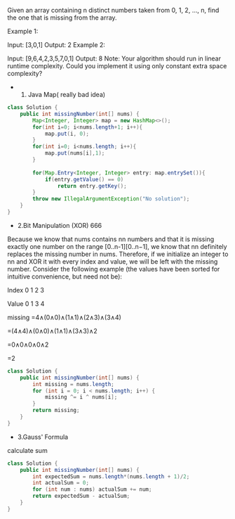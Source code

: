 Given an array containing n distinct numbers taken from 0, 1, 2, ..., n, find the one that is missing from the array.

Example 1:

Input: [3,0,1]
Output: 2
Example 2:

Input: [9,6,4,2,3,5,7,0,1]
Output: 8
Note:
Your algorithm should run in linear runtime complexity. Could you implement it using only constant extra space complexity?


* 1. Java Map( really bad idea)
```java
class Solution {
    public int missingNumber(int[] nums) {
        Map<Integer, Integer> map = new HashMap<>();
        for(int i=0; i<nums.length+1; i++){
            map.put(i, 0);
        }
        for(int i=0; i<nums.length; i++){
            map.put(nums[i],1);
        }
        
        for(Map.Entry<Integer, Integer> entry: map.entrySet()){
            if(entry.getValue() == 0)
                return entry.getKey();
        }
        throw new IllegalArgumentException("No solution");
    }
}
```

* 2.Bit Manipulation (XOR) 666

Because we know that nums contains nn numbers and that it is missing exactly one number on the range [0..n-1][0..n−1], 
we know that nn definitely replaces the missing number in nums. 
Therefore, if we initialize an integer to nn and XOR it with every index and value, 
we will be left with the missing number. 
Consider the following example (the values have been sorted for intuitive convenience, but need not be):

Index	0	1	2	3

Value	0	1	3	4

missing
=4∧(0∧0)∧(1∧1)∧(2∧3)∧(3∧4)

=(4∧4)∧(0∧0)∧(1∧1)∧(3∧3)∧2

=0∧0∧0∧0∧2

=2
 
```java
class Solution {
    public int missingNumber(int[] nums) {
        int missing = nums.length;
        for (int i = 0; i < nums.length; i++) {
            missing ^= i ^ nums[i];
        }
        return missing;
    }
}
```

* 3.Gauss' Formula 

calculate sum

```java
class Solution {
    public int missingNumber(int[] nums) {
        int expectedSum = nums.length*(nums.length + 1)/2;
        int actualSum = 0;
        for (int num : nums) actualSum += num;
        return expectedSum - actualSum;
    }
}
```

